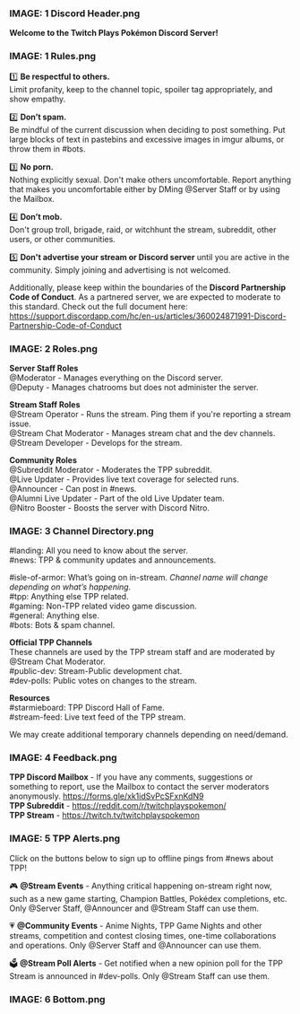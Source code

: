 ### IMAGE: 1 Discord Header.png ###

**Welcome to the Twitch Plays Pokémon Discord Server!**

### IMAGE: 1 Rules.png ###

:one: **Be respectful to others.**  
Limit profanity, keep to the channel topic, spoiler tag appropriately, and show empathy.

:two: **Don’t spam.**  
Be mindful of the current discussion when deciding to post something. Put large blocks of text in pastebins and excessive images in imgur albums, or throw them in #bots.

:three: **No porn.**  
Nothing explicitly sexual. Don't make others uncomfortable. Report anything that makes you uncomfortable either by DMing @Server Staff or by using the Mailbox.

:four: **Don’t mob.**  
Don't group troll, brigade, raid, or witchhunt the stream, subreddit, other users, or other communities.

:five: **Don't advertise your stream or Discord server** until you are active in the community. 
Simply joining and advertising is not welcomed.

Additionally, please keep within the boundaries of the **Discord Partnership Code of Conduct**.  As a partnered server, we are expected to moderate to this standard.  Check out the full document here: <https://support.discordapp.com/hc/en-us/articles/360024871991-Discord-Partnership-Code-of-Conduct>

### IMAGE: 2 Roles.png ###

**Server Staff Roles**  
@Moderator - Manages everything on the Discord server.  
@Deputy - Manages chatrooms but does not administer the server.  

**Stream Staff Roles**  
@Stream Operator - Runs the stream. Ping them if you're reporting a stream issue.  
@Stream Chat Moderator - Manages stream chat and the dev channels.  
@Stream Developer - Develops for the stream.  

**Community Roles**  
@Subreddit Moderator - Moderates the TPP subreddit.  
@Live Updater - Provides live text coverage for selected runs.  
@Announcer - Can post in #news.  
@Alumni Live Updater - Part of the old Live Updater team.  
@Nitro Booster - Boosts the server with Discord Nitro.  

### IMAGE: 3 Channel Directory.png ###

#landing: All you need to know about the server.  
#news: TPP & community updates and announcements.  

#isle-of-armor: What’s going on in-stream. _Channel name will change depending on what’s happening._  
#tpp: Anything else TPP related.  
#gaming: Non-TPP related video game discussion.  
#general: Anything else.  
#bots: Bots & spam channel.  

**Official TPP Channels**  
These channels are used by the TPP stream staff and are moderated by @Stream Chat Moderator.  
#public-dev: Stream-Public development chat.  
#dev-polls: Public votes on changes to the stream.  

**Resources**  
#starmieboard: TPP Discord Hall of Fame.  
#stream-feed: Live text feed of the TPP stream.  

We may create additional temporary channels depending on need/demand.  

### IMAGE: 4 Feedback.png ###

**TPP Discord Mailbox** - If you have any comments, suggestions or something to report, use the Mailbox to contact the server moderators anonymously. <https://forms.gle/xk1idSvPcSFxnKdN9>  
**TPP Subreddit** - <https://reddit.com/r/twitchplayspokemon/>  
**TPP Stream** - <https://twitch.tv/twitchplayspokemon>  

### IMAGE: 5 TPP Alerts.png ###

Click on the buttons below to sign up to offline pings from #news about TPP!

:video_game: **@Stream Events** - Anything critical happening on-stream right now, such as a new game starting, Champion Battles, Pokédex completions, etc. Only @Server Staff, @Announcer and @Stream Staff can use them. 

:heartpulse: **@Community Events** - Anime Nights, TPP Game Nights and other streams, competition and contest closing times, one-time collaborations and operations. Only @Server Staff  and @Announcer can use them.

:ballot_box: **@Stream Poll Alerts** - Get notified when a new opinion poll for the TPP Stream is announced in #dev-polls.  Only @Stream Staff can use them.

### IMAGE: 6 Bottom.png ###